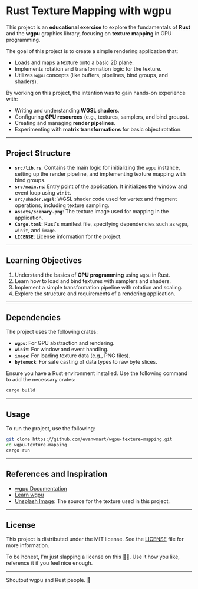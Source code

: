 # Rust Texture Mapping with wgpu

This project is an **educational exercise** to explore the fundamentals of **Rust** and the **wgpu** graphics library, focusing on **texture mapping** in GPU programming.

The goal of this project is to create a simple rendering application that:
- Loads and maps a texture onto a basic 2D plane.
- Implements rotation and transformation logic for the texture.
- Utilizes `wgpu` concepts (like buffers, pipelines, bind groups, and shaders).

By working on this project, the intention was to gain hands-on experience with:
- Writing and understanding **WGSL shaders**.
- Configuring **GPU resources** (e.g., textures, samplers, and bind groups).
- Creating and managing **render pipelines**.
- Experimenting with **matrix transformations** for basic object rotation.

---

## Project Structure

- **`src/lib.rs`**: Contains the main logic for initializing the `wgpu` instance, setting up the render pipeline, and implementing texture mapping with bind groups.
- **`src/main.rs`**: Entry point of the application. It initializes the window and event loop using `winit`.
- **`src/shader.wgsl`**: WGSL shader code used for vertex and fragment operations, including texture sampling.
- **`assets/scenary.png`**: The texture image used for mapping in the application.
- **`Cargo.toml`**: Rust's manifest file, specifying dependencies such as `wgpu`, `winit`, and `image`.
- **`LICENSE`**: License information for the project.

---

## Learning Objectives

1. Understand the basics of **GPU programming** using `wgpu` in Rust.
2. Learn how to load and bind textures with samplers and shaders.
3. Implement a simple transformation pipeline with rotation and scaling.
4. Explore the structure and requirements of a rendering application.

---

## Dependencies

The project uses the following crates:
- **`wgpu`**: For GPU abstraction and rendering.
- **`winit`**: For window and event handling.
- **`image`**: For loading texture data (e.g., PNG files).
- **`bytemuck`**: For safe casting of data types to raw byte slices.

Ensure you have a Rust environment installed. Use the following command to add the necessary crates:

```bash
cargo build
```

---

## Usage

To run the project, use the following:

   ```bash
   git clone https://github.com/evanwmart/wgpu-texture-mapping.git
   cd wgpu-texture-mapping
   cargo run
   ```

---

## References and Inspiration

- [wgpu Documentation](https://docs.rs/wgpu)
- [Learn wgpu](https://sotrh.github.io/learn-wgpu/)
- [Unsplash Image](https://unsplash.com/photos/waves-of-body-of-water-splashing-on-sand-mBQIfKlvowM): The source for the texture used in this project.

---

## License

This project is distributed under the MIT license. See the [LICENSE](LICENSE) file for more information.

To be honest, I'm just slapping a license on this 🤷‍♂️. Use it how you like, reference it if you feel nice enough.

---

Shoutout wgpu and Rust people. 🫡